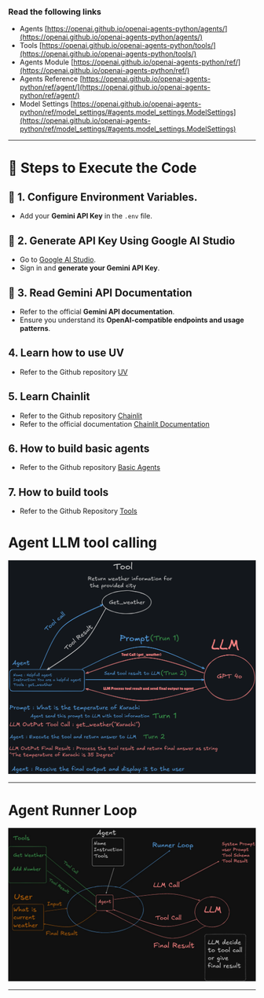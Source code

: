 ### **Read the following links**
 - Agents [https://openai.github.io/openai-agents-python/agents/](https://openai.github.io/openai-agents-python/agents/)
 - Tools [https://openai.github.io/openai-agents-python/tools/](https://openai.github.io/openai-agents-python/tools/)
 - Agents Module [https://openai.github.io/openai-agents-python/ref/](https://openai.github.io/openai-agents-python/ref/)
 - Agents Reference [https://openai.github.io/openai-agents-python/ref/agent/](https://openai.github.io/openai-agents-python/ref/agent/)
 - Model Settings [https://openai.github.io/openai-agents-python/ref/model_settings/#agents.model_settings.ModelSettings](https://openai.github.io/openai-agents-python/ref/model_settings/#agents.model_settings.ModelSettings)

---

# 📘 Steps to Execute the Code 
## 🔐 1. Configure Environment Variables.
- Add your **Gemini API Key** in the `.env` file.

## 🧪 2. Generate API Key Using Google AI Studio
- Go to [Google AI Studio](https://makersuite.google.com/app).
- Sign in and **generate your Gemini API Key**.

## 📄 3. Read Gemini API Documentation
- Refer to the official **Gemini API documentation**.
- Ensure you understand its **OpenAI-compatible endpoints and usage patterns**.

## 4. Learn how to use UV
- Refer to the Github repository [UV](https://github.com/panaversity/learn-agentic-ai/tree/main/01_ai_agents_first/01_uv)

## 5. Learn Chainlit
- Refer to the Github repository [Chainlit](https://github.com/panaversity/learn-agentic-ai/tree/main/01_ai_agents_first/05_chainlit)
- Refer to the official documentation [Chainlit Documentation](https://docs.chainlit.io/get-started/overview)

## 6. How to build basic agents
- Refer to the Github repository [Basic Agents](https://github.com/panaversity/learn-agentic-ai/tree/main/01_ai_agents_first/04_hello_agent)

## 7. How to build tools
- Refer to the Github Repository [Tools](https://github.com/panaversity/learn-agentic-ai/tree/main/01_ai_agents_first/08_tools)

# Agent LLM tool calling

![Agent LLM tool calling](images/agent-llm-tool-calling.png)

---

# Agent Runner Loop

![Agent Runner Loop](images/agent_runner_loop.jpg)

---

